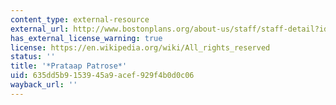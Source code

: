 ```yaml
---
content_type: external-resource
external_url: http://www.bostonplans.org/about-us/staff/staff-detail?id=208
has_external_license_warning: true
license: https://en.wikipedia.org/wiki/All_rights_reserved
status: ''
title: '*Prataap Patrose*'
uid: 635dd5b9-1539-45a9-acef-929f4b0d0c06
wayback_url: ''
---
```

